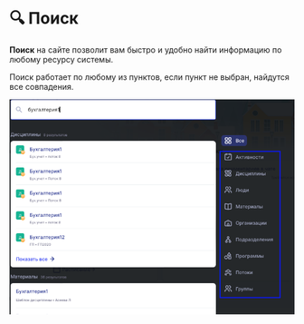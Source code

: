 # 🔍 Поиск

**Поиск** на сайте позволит  вам быстро и удобно найти информацию по любому ресурсу системы.

Поиск работает по любому из пунктов, если пункт не выбран, найдутся все совпадения.

![](<../.gitbook/assets/image (81).png>)
